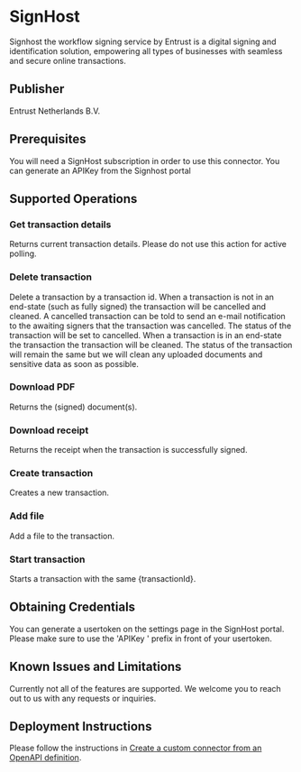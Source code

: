 # SignHost

Signhost the workflow signing service by Entrust is a digital signing and identification solution, empowering all types of businesses with seamless and secure online transactions.
 
## Publisher
Entrust Netherlands B.V.

## Prerequisites

You will need a SignHost subscription in order to use this connector. You can generate an APIKey from the Signhost portal

## Supported Operations

### Get transaction details
Returns current transaction details. Please do not use this action for active polling.</br>
### Delete transaction 
Delete a transaction by a transaction id. When a transaction is not in an end-state (such as fully signed) the transaction will be cancelled and cleaned. A cancelled transaction can be told to send an e-mail notification to the awaiting signers that the transaction was cancelled. The status of the transaction will be set to cancelled. When a transaction is in an end-state the transaction the transaction will be cleaned. The status of the transaction will remain the same but we will clean any uploaded documents and sensitive data as soon as possible.</br>
### Download PDF
Returns the (signed) document(s).</br>
### Download receipt
Returns the receipt when the transaction is successfully signed.</br>
### Create transaction
Creates a new transaction.</br>
### Add file
Add a file to the transaction. </br>
### Start transaction
Starts a transaction with the same {transactionId}. </br>

## Obtaining Credentials
You can generate a usertoken on the settings page in the SignHost portal. Please make sure to use the 'APIKey ' prefix in front of your usertoken.  

## Known Issues and Limitations
Currently not all of the features are supported. We welcome you to reach out to us with any requests or inquiries.

## Deployment Instructions
Please follow the instructions in [Create a custom connector from an OpenAPI definition](https://learn.microsoft.com/en-us/connectors/custom-connectors/define-openapi-definition).